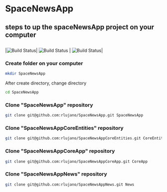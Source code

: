 # SpaceNewsApp
## steps to up the spaceNewsApp project on your computer
##
##
|![Build Status](https://i.ibb.co/WzWKptx/001.png)| ![Build Status](https://i.ibb.co/t3CqZJJ/002.png) | ![Build Status](https://i.ibb.co/WWRy9kP/003.png)|


### Create folder on your computer
```sh
mkdir SpaceNewsApp
```
After create directory, change directory
```sh
cd SpaceNewsApp
```
### Clone "SpaceNewsApp" repository

```sh
git clone git@github.com:rlujano/SpaceNewsApp.git SpaceNewsApp
```

### Clone "SpaceNewsAppCoreEntities" repository

```sh
git clone git@github.com:rlujano/SpaceNewsAppCoreEntities.git CoreEntities
```

### Clone "SpaceNewsAppCoreApp" repository

```sh
git clone git@github.com:rlujano/SpaceNewsAppCoreApp.git CoreApp
```

### Clone "SpaceNewsAppNews" repository

```sh
git clone git@github.com:rlujano/SpaceNewsAppNews.git News
```
